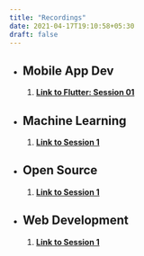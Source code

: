 ```yaml
---
title: "Recordings"
date: 2021-04-17T19:10:58+05:30
draft: false
---
```

- ## Mobile App Dev
    1. **[Link to Flutter: Session 01](https://drive.google.com/file/d/1kKa0b4Cu-KkAXTFterjJOMrN4neYVDFe/view?usp=sharing)**

- ## Machine Learning
    1. **[Link to Session 1]()**

- ## Open Source
    1. **[Link to Session 1]()**

- ## Web Development
    1. **[Link to Session 1]()**
